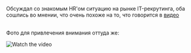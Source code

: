 Обсуждал со знакомым HR'ом ситуацию на рынке IT-рекрутинга, оба сошлись во мнении, что очень похоже на то, что говорится в [видео](https://www.youtube.com/watch?v=PP2b5qyCFR0)

<br>
Фото для привлечения внимания оттуда же:

![Watch the video](https://media.licdn.com/dms/image/C5622AQHT5sUWDj41zw/feedshare-shrink_800/0/1644354904398?e=2147483647&v=beta&t=ek9N0nVOuWMIQ_NvAAiTj6UdNuK5KtsFjEufi-02nEI)